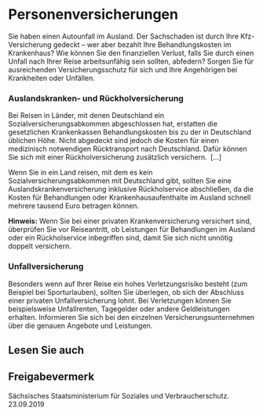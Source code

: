 # Personenversicherungen

Sie haben einen Autounfall im Ausland. Der Sachschaden ist durch Ihre Kfz-Versicherung gedeckt – wer aber bezahlt Ihre Behandlungskosten im Krankenhaus? Wie können Sie den finanziellen Verlust, falls Sie durch einen Unfall nach Ihrer Reise arbeitsunfähig sein sollten, abfedern? Sorgen Sie für ausreichenden Versicherungsschutz für sich und Ihre Angehörigen bei Krankheiten oder Unfällen.

### Auslandskranken- und Rückholversicherung

Bei Reisen in Länder, mit denen Deutschland ein Sozialversicherungsabkommen abgeschlossen hat, erstatten die gesetzlichen Krankenkassen Behandlungskosten bis zu der in Deutschland üblichen Höhe. Nicht abgedeckt sind jedoch die Kosten für einen medizinisch notwendigen Rücktransport nach Deutschland. Dafür können Sie sich mit einer Rückholversicherung zusätzlich versichern. [...]

Wenn Sie in ein Land reisen, mit dem es kein Sozialversicherungsabkommen mit Deutschland gibt, sollten Sie eine Auslandskrankenversicherung inklusive Rückholservice abschließen, da die Kosten für Behandlungen oder Krankenhausaufenthalte im Ausland schnell mehrere tausend Euro betragen können.

**Hinweis:** Wenn Sie bei einer privaten Krankenversicherung versichert sind, überprüfen Sie vor Reiseantritt, ob Leistungen für Behandlungen im Ausland oder ein Rückholservice inbegriffen sind, damit Sie sich nicht unnötig doppelt versichern.

### Unfallversicherung

Besonders wenn auf Ihrer Reise ein hohes Verletzungsrisiko besteht (zum Beispiel bei Sporturlauben), sollten Sie überlegen, ob sich der Abschluss einer privaten Unfallversicherung lohnt. Bei Verletzungen können Sie beispielsweise Unfallrenten, Tagegelder oder andere Geldleistungen erhalten. Informieren Sie sich bei den einzelnen Versicherungsunternehmen über die genauen Angebote und Leistungen.

## Lesen Sie auch

## Freigabevermerk

Sächsisches Staatsministerium für Soziales und Verbraucherschutz. 23.09.2019
